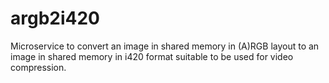 # argb2i420
Microservice to convert an image in shared memory in (A)RGB layout to an image in shared memory in i420 format suitable to be used for video compression.

